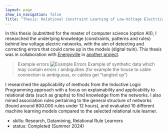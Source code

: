 ```yaml
---
layout: page
show_in_navigation: false
Title: "Thesis: Relational Constraint Learning of Low-Voltage Electrical Networks"
---
```


In this thesis (submitted for the master of computer science (option AI)), I researched the underlying knowledge (constraints, patterns and rules) behind low voltage electric networks, with the aim of detecting and correcting errors that could come up in the models (digital twin). This thesis was in collaboration with [Energyville](https://www.energyville.be/en) in [another project](https://ai.kuleuven.be/stories/post/2021-11-03-energy-forecasting/).

> Example errors
![Example Errors](https://ai.kuleuven.be/stories/post/2021-11-03-energy-forecasting/img/gis.png)
Example of synthetic data which may contain errors / ambiguities (for example the house to cable connection is ambiguous, or cables get "tangled up")

I researched the applicability of methods from the Inductive Logic Programming approach with a focus on explainability and applicability to relational data (such as graphs) to find knowledge from the networks. I also mined association rules pertaining to the general structure of networks (found around 800.000 rules under 12 hours), and evaluated 10 different machine learning models compared to the selected relational rule learner.

<!-- Veel bijgeleerd over netwerken, relational data learners
Use case volledig tot een einde brengen -->
- skills: Research, Datamining, Relational Rule Learners
- status: Completed (Summer 2024)

